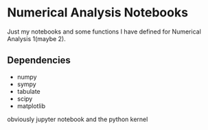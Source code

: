 
# Numerical Analysis Notebooks

Just my notebooks and some functions I have defined for Numerical Analysis 1(maybe 2).

## Dependencies

- numpy
- sympy
- tabulate
- scipy
- matplotlib

obviously jupyter notebook and the python kernel